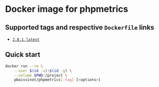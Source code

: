 # Docker image for phpmetrics

## Supported tags and respective `Dockerfile` links

* [`2.8.1`, `latest`](https://github.com/pierreboissinot/docker-phpmetrics/blob/2.8.1/Dockerfile)

## Quick start

```sh
docker run --rm \
    --user $(id -u):$(id -g) \
    --volume $PWD:/project \
    pboissinot/phpmetrics[:tag] [<options>]
```
